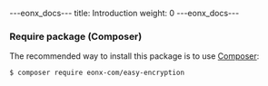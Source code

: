 ---eonx_docs---
title: Introduction
weight: 0
---eonx_docs---

### Require package (Composer)

The recommended way to install this package is to use [Composer][1]:

```bash
$ composer require eonx-com/easy-encryption
```

[1]: https://getcomposer.org/
